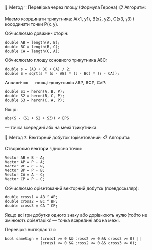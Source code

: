🧠 Метод 1: Перевірка через площу (Формула Герона)
📋 Алгоритм:

Маємо координати трикутника: A(x1, y1), B(x2, y2), C(x3, y3)
і координати точки P(x, y).

Обчислюємо довжини сторін:

    double AB = length(A, B);
    double BC = length(B, C);
    double CA = length(C, A);

Обчислюємо площу основного трикутника ABC:

    double s = (AB + BC + CA) / 2;
    double S = sqrt(s * (s - AB) * (s - BC) * (s - CA));

Аналогічно — площі трикутників ABP, BCP, CAP:

    double S1 = heron(A, B, P);
    double S2 = heron(B, C, P);
    double S3 = heron(C, A, P);

Якщо:

    abs(S - (S1 + S2 + S3)) < EPS

— точка всередині або на межі трикутника.


🧮 Метод 2: Векторний добуток (орієнтований)
📋 Алгоритм:

Створюємо вектори відносно точки:

    Vector AB = B - A;
    Vector AP = P - A;
    Vector BC = C - B;
    Vector BP = P - B;
    Vector CA = A - C;
    Vector CP = P - C;

Обчислюємо орієнтований векторний добуток (псевдоскаляр):

    double cross1 = AB ^ AP;
    double cross2 = BC ^ BP;
    double cross3 = CA ^ CP;

Якщо всі три добутки одного знаку або дорівнюють нулю (тобто не змінюють орієнтацію) — точка всередині або на межі.

Перевірка виглядає так:

    bool sameSign = (cross1 >= 0 && cross2 >= 0 && cross3 >= 0) ||
                    (cross1 <= 0 && cross2 <= 0 && cross3 <= 0);
                    
